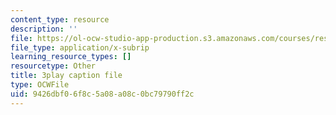 ```yaml
---
content_type: resource
description: ''
file: https://ol-ocw-studio-app-production.s3.amazonaws.com/courses/res-18-006-calculus-revisited-single-variable-calculus-fall-2010/9426dbf06f8c5a08a08c0bc79790ff2c_iWphmEIO-1E.vtt
file_type: application/x-subrip
learning_resource_types: []
resourcetype: Other
title: 3play caption file
type: OCWFile
uid: 9426dbf0-6f8c-5a08-a08c-0bc79790ff2c
---
```

